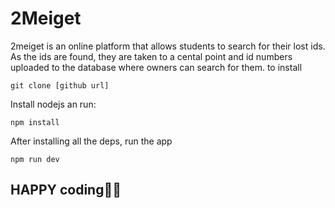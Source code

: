 # 2Meiget
2meiget is an online platform that allows students to search for their lost ids. As the ids are found, they are taken to a cental point and id numbers uploaded to the database where  owners can search for them.
to install
```git
git clone [github url]
```
Install nodejs an run:
```node
npm install
```
After installing all the deps, run the app
```npm 
npm run dev
``` 
## HAPPY coding🚀🚀